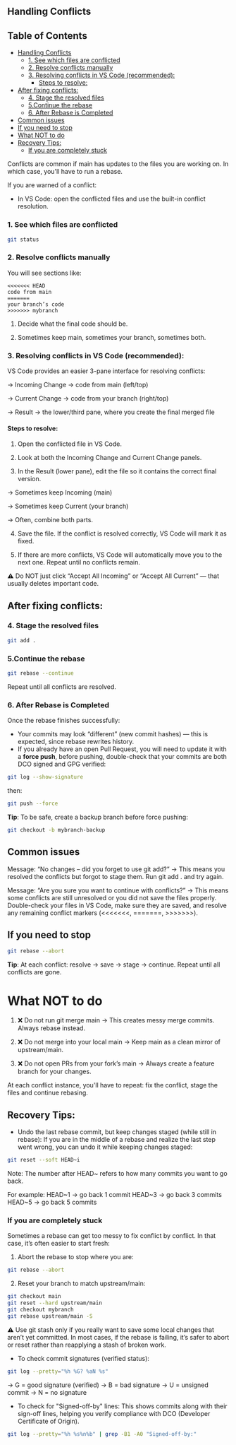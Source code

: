 ## Handling Conflicts

## Table of Contents
- [Handling Conflicts](#handling-conflicts)
  - [1. See which files are conflicted](#1-see-which-files-are-conflicted)
  - [2. Resolve conflicts manually](#2-resolve-conflicts-manually)
  - [3. Resolving conflicts in VS Code (recommended):](#3-resolving-conflicts-in-vs-code-recommended)
    - [Steps to resolve:](#steps-to-resolve)
- [After fixing conflicts:](#after-fixing-conflicts)
  - [4. Stage the resolved files](#4-stage-the-resolved-files)
  - [5.Continue the rebase](#5continue-the-rebase)
  - [6. After Rebase is Completed](#6-after-rebase-is-completed)
- [Common issues](#common-issues)
- [If you need to stop](#if-you-need-to-stop)
- [What NOT to do](#what-not-to-do)
- [Recovery Tips:](#recovery-tips)
  - [If you are completely stuck](#if-you-are-completely-stuck)


Conflicts are common if main has updates to the files you are working on. In which case, you'll have to run a rebase.

If you are warned of a conflict:

- In VS Code: open the conflicted files and use the built-in conflict resolution.

### 1. See which files are conflicted
```bash
git status
```

### 2. Resolve conflicts manually
You will see sections like:

```text
<<<<<<< HEAD
code from main
======= 
your branch’s code
>>>>>>> mybranch     
```

1. Decide what the final code should be.

2. Sometimes keep main, sometimes your branch, sometimes both.

### 3. Resolving conflicts in VS Code (recommended):
VS Code provides an easier 3-pane interface for resolving conflicts:

-> Incoming Change → code from main (left/top)

-> Current Change → code from your branch (right/top)

-> Result → the lower/third pane, where you create the final merged file

#### Steps to resolve:

1. Open the conflicted file in VS Code.

2. Look at both the Incoming Change and Current Change panels.

3. In the Result (lower pane), edit the file so it contains the correct final version.

-> Sometimes keep Incoming (main)

-> Sometimes keep Current (your branch)

-> Often, combine both parts.

4. Save the file. If the conflict is resolved correctly, VS Code will mark it as fixed.

5. If there are more conflicts, VS Code will automatically move you to the next one. Repeat until no conflicts remain.

⚠️ Do NOT just click “Accept All Incoming” or “Accept All Current” — that usually deletes important code.

## After fixing conflicts:

### 4. Stage the resolved files
```bash
git add .
```

### 5.Continue the rebase
```bash
git rebase --continue
```
Repeat until all conflicts are resolved.

### 6. After Rebase is Completed

Once the rebase finishes successfully:

- Your commits may look “different” (new commit hashes) — this is expected, since rebase rewrites history.
- If you already have an open Pull Request, you will need to update it with a **force push**, before pushing, double-check that your commits are both DCO signed and GPG verified:
```bash
git log --show-signature
```
then:
```bash
git push --force
```

**Tip**: To be safe, create a backup branch before force pushing:
```bash
git checkout -b mybranch-backup
```


## Common issues
Message: “No changes – did you forget to use git add?”
→ This means you resolved the conflicts but forgot to stage them. Run git add . and try again.

Message: “Are you sure you want to continue with conflicts?”
→ This means some conflicts are still unresolved or you did not save the files properly.
Double-check your files in VS Code, make sure they are saved, and resolve any remaining conflict markers (<<<<<<<, =======, >>>>>>>).


## If you need to stop
```bash
git rebase --abort
```

**Tip**: At each conflict: resolve → save → stage → continue. Repeat until all conflicts are gone.

# What NOT to do
1. ❌ Do not run git merge main
→ This creates messy merge commits. Always rebase instead.

2. ❌ Do not merge into your local main
→ Keep main as a clean mirror of upstream/main.

3. ❌ Do not open PRs from your fork’s main
→ Always create a feature branch for your changes.

At each conflict instance, you'll have to repeat: fix the conflict, stage the files and continue rebasing.

## Recovery Tips:

- Undo the last rebase commit, but keep changes staged (while still in rebase):
If you are in the middle of a rebase and realize the last step went wrong, you can undo it while keeping changes staged:
```bash
git reset --soft HEAD~i
```

Note: The number after HEAD~ refers to how many commits you want to go back.

For example:
HEAD~1 → go back 1 commit
HEAD~3 → go back 3 commits
HEAD~5 → go back 5 commits

### If you are completely stuck
Sometimes a rebase can get too messy to fix conflict by conflict. In that case, it’s often easier to start fresh:

1. Abort the rebase to stop where you are:
```bash
git rebase --abort
```

2. Reset your branch to match upstream/main:
``` bash
git checkout main
git reset --hard upstream/main
git checkout mybranch
git rebase upstream/main -S
```

⚠️ Use git stash only if you really want to save some local changes that aren’t yet committed. In most cases, if the rebase is failing, it’s safer to abort or reset rather than reapplying a stash of broken work.


- To check commit signatures (verified status):
```bash
git log --pretty="%h %G? %aN %s"
```
-> G = good signature (verified)
-> B = bad signature
-> U = unsigned commit
-> N = no signature

- To check for "Signed-off-by" lines:
This shows commits along with their sign-off lines, helping you verify compliance with DCO (Developer Certificate of Origin).
```bash
git log --pretty="%h %s%n%b" | grep -B1 -A0 "Signed-off-by:"
```

